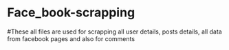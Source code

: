 # Face_book-scrapping
#These all files are used for scrapping all user details, posts details, all data from facebook pages and also for comments
